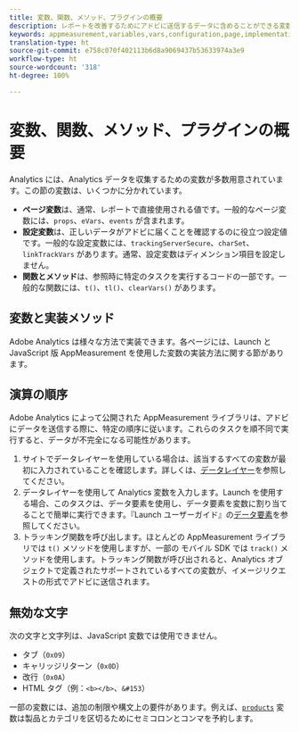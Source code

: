 ```yaml
---
title: 変数、関数、メソッド、プラグインの概要
description: レポートを改善するためにアドビに送信するデータに含めることができる変数について説明します。
keywords: appmeasurement,variables,vars,configuration,page,implementation
translation-type: ht
source-git-commit: e758c070f402113b6d8a9069437b53633974a3e9
workflow-type: ht
source-wordcount: '318'
ht-degree: 100%

---
```



# 変数、関数、メソッド、プラグインの概要

Analytics には、Analytics データを収集するための変数が多数用意されています。この節の変数は、いくつかに分かれています。

* **ページ変数**&#x200B;は、通常、レポートで直接使用される値です。一般的なページ変数には、`props`、`eVars`、`events` が含まれます。
* **設定変数**&#x200B;は、正しいデータがアドビに届くことを確認するのに役立つ設定値です。一般的な設定変数には、`trackingServerSecure`、`charSet`、`linkTrackVars` があります。通常、設定変数はディメンション項目を設定しません。
* **関数とメソッド**&#x200B;は、参照時に特定のタスクを実行するコードの一部です。一般的な関数には、`t()`、`tl()`、`clearVars()` があります。

## 変数と実装メソッド

Adobe Analytics は様々な方法で実装できます。各ページには、Launch と JavaScript 版 AppMeasurement を使用した変数の実装方法に関する節があります。

## 演算の順序

Adobe Analytics によって公開された AppMeasurement ライブラリは、アドビにデータを送信する際に、特定の順序に従います。これらのタスクを順不同で実行すると、データが不完全になる可能性があります。

1. サイトでデータレイヤーを使用している場合は、該当するすべての変数が最初に入力されていることを確認します。詳しくは、[データレイヤー](../prepare/data-layer.md)を参照してください。
2. データレイヤーを使用して Analytics 変数を入力します。Launch を使用する場合、このタスクは、データ要素を使用し、データ要素を変数に割り当てることで簡単に実行できます。『Launch ユーザーガイド』の[データ要素](https://docs.adobe.com/content/help/ja-JP/launch/using/reference/manage-resources/data-elements.html)を参照してください。
3. トラッキング関数を呼び出します。ほとんどの AppMeasurement ライブラリでは `t()` メソッドを使用しますが、一部の モバイル SDK では `track()` メソッドを使用します。トラッキング関数が呼び出されると、Analytics オブジェクトで定義されたサポートされているすべての変数が、イメージリクエストの形式でアドビに送信されます。

## 無効な文字

次の文字と文字列は、JavaScript 変数では使用できません。

* タブ（`0x09`）
* キャリッジリターン（`0x0D`）
* 改行（`0x0A`）
* HTML タグ（例：`<b></b>`、`&#153`）

一部の変数には、追加の制限や構文上の要件があります。例えば、[`products`](page-vars/products.md) 変数は製品とカテゴリを区切るためにセミコロンとコンマを予約します。
